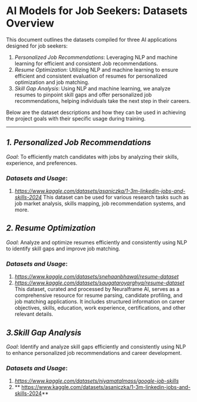 # AI Models for Job Seekers: Datasets Overview

This document outlines the datasets compiled for three AI applications designed for job seekers:

1. *Personalized Job Recommendations*: Leveraging NLP and machine learning for efficient and consistent Job recommendations.
2. *Resume Optimization*: Utilizing NLP and machine learning to ensure efficient and consistent evaluation of resumes for personalized optimization and job matching.
3. *Skill Gap Analysis*: Using NLP and machine learning, we analyze resumes to pinpoint skill gaps and offer personalized job recommendations, helping individuals take the next step in their careers.

Below are the dataset descriptions and how they can be used in achieving the project goals with their specific usage during training.

---

## *1. Personalized Job Recommendations*
*Goal*: To efficiently match candidates with jobs by analyzing their skills, experience, and preferences.


### *Datasets and Usage*:
1. *https://www.kaggle.com/datasets/asaniczka/1-3m-linkedin-jobs-and-skills-2024*
This dataset can be used for various research tasks such as job market analysis, skills mapping, job recommendation systems, and more.

## *2. Resume Optimization*
*Goal*: Analyze and optimize resumes efficiently and consistently using NLP to identify skill gaps and improve job matching.

### *Datasets and Usage*:
1. *https://www.kaggle.com/datasets/snehaanbhawal/resume-dataset*
2. *https://www.kaggle.com/datasets/saugataroyarghya/resume-dataset*
This dataset, curated and processed by Neuralframe AI, serves as a comprehensive resource for resume parsing, candidate profiling, and job matching applications. 
It includes structured information on career objectives, skills, education, work experience, certifications, and other relevant details.

## *3.Skill Gap Analysis*
*Goal*: Identify and analyze skill gaps efficiently and consistently using NLP to enhance personalized job recommendations and career development.

### *Datasets and Usage*:
1. *https://www.kaggle.com/datasets/niyamatalmass/google-job-skills*
2. ** https://www.kaggle.com/datasets/asaniczka/1-3m-linkedin-jobs-and-skills-2024**
